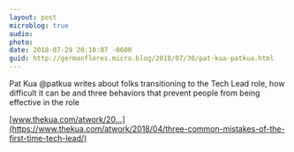 ```yaml
---
layout: post
microblog: true
audio: 
photo: 
date: 2018-07-29 20:10:07 -0600
guid: http://germanflores.micro.blog/2018/07/30/pat-kua-patkua.html
---
```

Pat Kua @patkua writes about folks transitioning to the Tech Lead role, how difficult it can be and three behaviors that prevent people from being effective in the role

[www.thekua.com/atwork/20...](https://www.thekua.com/atwork/2018/04/three-common-mistakes-of-the-first-time-tech-lead/)
